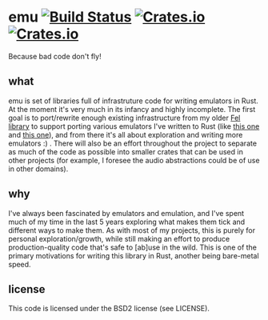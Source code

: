 # emu [![Build Status](https://travis-ci.org/emu-rs/emu.svg?branch=master)](https://travis-ci.org/emu-rs/emu) [![Crates.io](https://img.shields.io/crates/v/emu.svg)](https://crates.io/crates/emu) [![Crates.io](https://img.shields.io/crates/l/emu.svg)](https://github.com/emu-rs/emu/blob/master/LICENSE)
Because bad code don't fly!

## what
emu is set of libraries full of infrastruture code for writing emulators in Rust. At the moment it's very much in its
infancy and highly incomplete. The first goal is to port/rewrite enough existing infrastructure from my older
[Fel library](https://github.com/yupferris/FerrisLibs/tree/master/Fel) to support porting various emulators I've
written to Rust (like [this one](https://github.com/yupferris/SamuraiPizzaCats) and
[this one](https://github.com/yupferris/Vip8)), and from there it's all about exploration and writing more
emulators :) . There will also be an effort throughout the project to separate as much of the code as possible
into smaller crates that can be used in other projects (for example, I foresee the audio abstractions could be
of use in other domains).

## why
I've always been fascinated by emulators and emulation, and I've spent much of my time in the last 5 years
exploring what makes them tick and different ways to make them. As with most of my projects, this is purely
for personal exploration/growth, while still making an effort to produce production-quality code that's safe
to [ab]use in the wild. This is one of the primary motivations for writing this library in Rust, another being
bare-metal speed.

## license
This code is licensed under the BSD2 license (see LICENSE).
